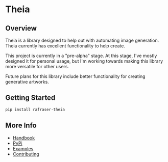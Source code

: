 # Theia

## Overview

Theia is a library designed to help out with automating image generation.
Theia currently has excellent functionality to help create.

This project is currently in a "pre-alpha" stage. At this stage, I've mostly designed it for personal usage, but I'm working towards making this library more versatile for other users.

Future plans for this library include better functionality for creating generative artworks.

## Getting Started

```bash
pip install rafraser-theia
```

## More Info

- [Handbook](https://rafraser.github.io/theia)
- [PyPi](https://pypi.org/project/rafraser-theia/)
- [Examples](https://github.com/rafraser/theia/tree/main/projects)
- [Contributing](https://github.com/rafraser/theia/blob/main/CONTRIBUTING.md)
